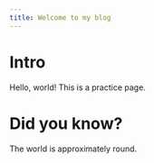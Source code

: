 ```yaml
---
title: Welcome to my blog
---
```


# Intro
Hello, world! This is a practice page.

# Did you know?
The world is approximately round.
